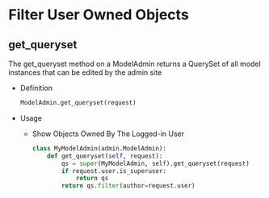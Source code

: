 # Filter User Owned Objects

## get_queryset

The get_queryset method on a ModelAdmin returns a QuerySet of all model instances that can be edited by the admin site

* Definition

  ```python
  ModelAdmin.get_queryset(request)
  ```

* Usage
  * Show Objects Owned By The Logged-in User
    ```python
    class MyModelAdmin(admin.ModelAdmin):
        def get_queryset(self, request):
            qs = super(MyModelAdmin, self).get_queryset(request)
            if request.user.is_superuser:
                return qs
            return qs.filter(author=request.user)
    ```
